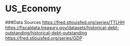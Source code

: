# US_Economy

###Data Sources
https://fred.stlouisfed.org/series/TTLHH
https://fiscaldata.treasury.gov/datasets/historical-debt-outstanding/historical-debt-outstanding
https://fred.stlouisfed.org/series/GDP
